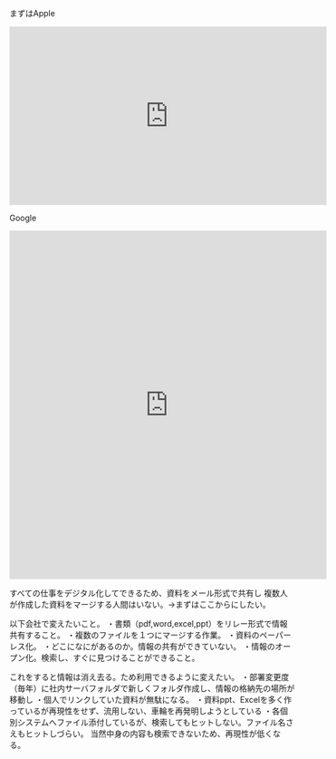 まずはApple



<iframe width="560" height="315" src="https://www.youtube.com/embed/6_pru8U2RmM" title="YouTube video player" frameborder="0" allow="accelerometer; autoplay; clipboard-write; encrypted-media; gyroscope; picture-in-picture" allowfullscreen></iframe>


Google
<iframe width="560" height="615" frameborder=’0′  src="https://docs.google.com/spreadsheets/d/e/2PACX-1vTrttdjysprINwRVzPL1rVfTXlCcDvGHgzm8Tolv3vfv_JOAp0c3Ycy_ItfkjA88tEwKe_5dbiaI1iU/pubhtml?widget=true&amp;headers=false"></iframe>


すべての仕事をデジタル化してできるため、資料をメール形式で共有し
複数人が作成した資料をマージする人間はいない。→まずはここからにしたい。


以下会社で変えたいこと。
・書類（pdf,word,excel,ppt）をリレー形式で情報共有すること。
・複数のファイルを１つにマージする作業。
・資料のペーパーレス化。
・どこになにがあるのか。情報の共有ができていない。
・情報のオープン化。検索し、すぐに見つけることができること。


これをすると情報は消え去る。ため利用できるように変えたい。
・部署変更度（毎年）に社内サーバフォルダで新しくフォルダ作成し、情報の格納先の場所が移動し
・個人でリンクしていた資料が無駄になる。
・資料ppt、Excelを多く作っているが再現性をせず、流用しない、車輪を再発明しようとしている
・各個別システムへファイル添付しているが、検索してもヒットしない。ファイル名さえもヒットしづらい。
当然中身の内容も検索できないため、再現性が低くなる。


